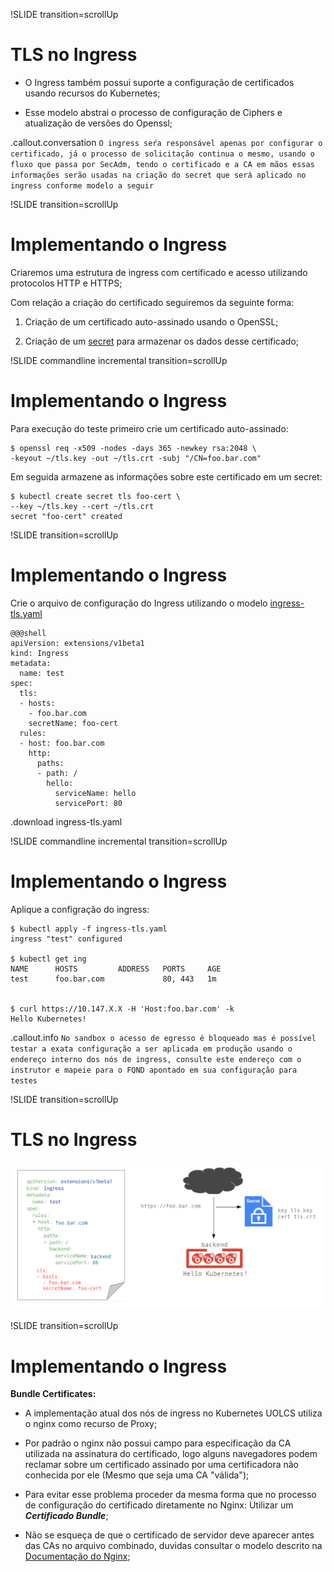 !SLIDE transition=scrollUp

# TLS no Ingress

- O Ingress também possui suporte a configuração de certificados usando recursos do Kubernetes;

- Esse modelo abstrai o processo de configuração de Ciphers e atualização de versões do Openssl;

.callout.conversation `O ingress seŕa responsável apenas por configurar o certificado, já o processo de solicitação continua o mesmo, usando o fluxo que passa por SecAdm, tendo o certificado e a CA em mãos essas informações serão usadas na criação do secret que será aplicado no ingress conforme modelo a seguir`


!SLIDE transition=scrollUp

# Implementando o Ingress

Criaremos uma estrutura de ingress com certificado e acesso utilizando protocolos HTTP e HTTPS;

Com relação a criação do certificado seguiremos da seguinte forma:

1. Criação de um certificado auto-assinado usando o OpenSSL;

2. Criação de um [secret](https://kubernetes.io/docs/concepts/configuration/secret/) para armazenar os dados desse certificado;

!SLIDE commandline incremental transition=scrollUp

# Implementando o Ingress

Para execução do teste primeiro crie um certificado auto-assinado:
	
	$ openssl req -x509 -nodes -days 365 -newkey rsa:2048 \
	-keyout ~/tls.key -out ~/tls.crt -subj "/CN=foo.bar.com"

Em seguida armazene as informações sobre este certificado em um secret:

	$ kubectl create secret tls foo-cert \
	--key ~/tls.key --cert ~/tls.crt
	secret "foo-cert" created

!SLIDE transition=scrollUp

# Implementando o Ingress

Crie o arquivo de configuração do Ingress utilizando o modelo [ingress-tls.yaml](URL)

    @@@shell
    apiVersion: extensions/v1beta1
    kind: Ingress
    metadata:
      name: test
    spec:
      tls:
      - hosts:
        - foo.bar.com
        secretName: foo-cert
      rules:
      - host: foo.bar.com
        http:
          paths:
          - path: /
            hello:
              serviceName: hello
              servicePort: 80

.download ingress-tls.yaml

!SLIDE commandline incremental transition=scrollUp

# Implementando o Ingress

Aplique a configração do ingress:

	$ kubectl apply -f ingress-tls.yaml
	ingress "test" configured

	$ kubectl get ing
	NAME      HOSTS         ADDRESS   PORTS     AGE
	test      foo.bar.com             80, 443   1m


	$ curl https://10.147.X.X -H 'Host:foo.bar.com' -k
	Hello Kubernetes!

.callout.info `No sandbox o acesso de egresso é bloqueado mas é possível testar a exata configuração a ser aplicada em produção usando o endereço interno dos nós de ingress, consulte este endereço com o instrutor e mapeie para o FQND apontado em sua configuração para testes`

!SLIDE transition=scrollUp

# TLS no Ingress

![kubernetes](images/ingress-ex1C.png)


!SLIDE transition=scrollUp

# Implementando o Ingress

**Bundle Certificates:**

- A implementação atual dos nós de ingress no Kubernetes UOLCS utiliza o nginx como recurso de Proxy;

- Por padrão o nginx não possui campo para especificação da CA utilizada na assinatura do certificado, logo alguns navegadores podem reclamar sobre um certificado assinado por uma certificadora não conhecida por ele (Mesmo que seja uma CA "válida");

- Para evitar esse problema proceder da mesma forma que no processo de configuração do certificado diretamente no Nginx: Utilizar um ***Certificado Bundle***;

- Não se esqueça de que o certificado de servidor deve aparecer antes das CAs no arquivo combinado, duvidas consultar o modelo descrito na [Documentação do Nginx](http://nginx.org/en/docs/http/configuring_https_servers.html#chains);

